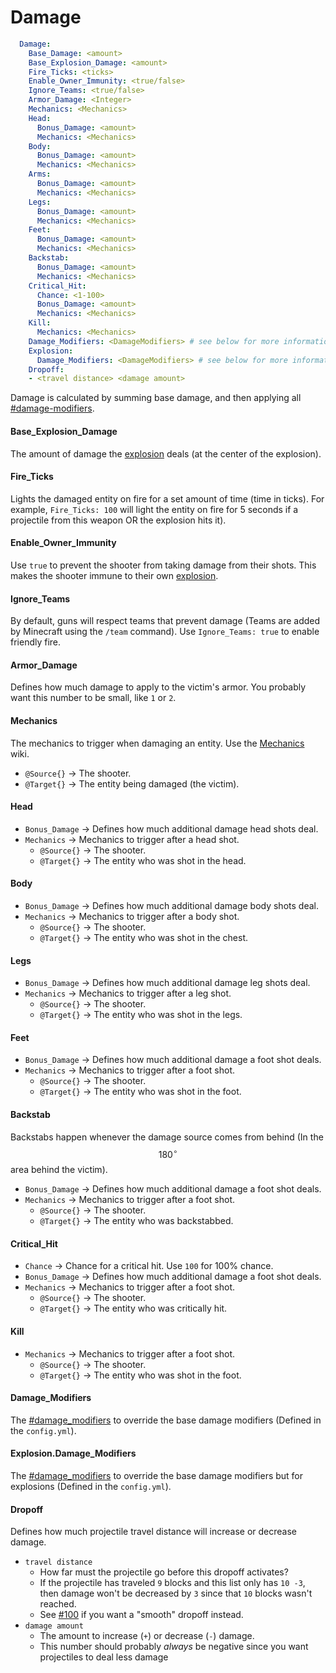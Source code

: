# Damage

```yaml
  Damage:
    Base_Damage: <amount>
    Base_Explosion_Damage: <amount>
    Fire_Ticks: <ticks>
    Enable_Owner_Immunity: <true/false>
    Ignore_Teams: <true/false>
    Armor_Damage: <Integer>
    Mechanics: <Mechanics>
    Head:
      Bonus_Damage: <amount>
      Mechanics: <Mechanics>
    Body:
      Bonus_Damage: <amount>
      Mechanics: <Mechanics>
    Arms:
      Bonus_Damage: <amount>
      Mechanics: <Mechanics>
    Legs:
      Bonus_Damage: <amount>
      Mechanics: <Mechanics>
    Feet:
      Bonus_Damage: <amount>
      Mechanics: <Mechanics>
    Backstab:
      Bonus_Damage: <amount>
      Mechanics: <Mechanics>
    Critical_Hit:
      Chance: <1-100>
      Bonus_Damage: <amount>
      Mechanics: <Mechanics>
    Kill:
      Mechanics: <Mechanics>
    Damage_Modifiers: <DamageModifiers> # see below for more information
    Explosion:
      Damage_Modifiers: <DamageModifiers> # see below for more information
    Dropoff:
    - <travel distance> <damage amount>
```

Damage is calculated by summing base damage, and then applying all [#damage-modifiers](./#damage-modifiers "mention").&#x20;

#### Base\_Explosion\_Damage

The amount of damage the [explosion](../explosion/ "mention") deals (at the center of the explosion).&#x20;

#### Fire\_Ticks

Lights the damaged entity on fire for a set amount of time (time in ticks). For example, `Fire_Ticks: 100` will light the entity on fire for 5 seconds if a projectile from this weapon OR the explosion hits it).&#x20;

#### Enable\_Owner\_Immunity&#x20;

Use `true` to prevent the shooter from taking damage from their shots. This makes the shooter immune to their own [explosion](../explosion/ "mention").&#x20;

#### Ignore\_Teams

By default, guns will respect teams that prevent damage (Teams are added by Minecraft using the `/team` command). Use `Ignore_Teams: true` to enable friendly fire.&#x20;

#### Armor\_Damage

Defines how much damage to apply to the victim's armor. You probably want this number to be small, like `1` or `2`.

#### Mechanics

The mechanics to trigger when damaging an entity. Use the [Mechanics](http://127.0.0.1:5000/o/MgHAZkcfIhs3YcmBjk2r/s/hz7yMxlL81NxAT44nraH/ "mention") wiki.&#x20;

* `@Source{}` -> The shooter.
* `@Target{}` -> The entity being damaged (the victim).

#### Head

* `Bonus_Damage` -> Defines how much additional damage head shots deal.
* `Mechanics` -> Mechanics to trigger after a head shot.
  * `@Source{}` -> The shooter.
  * `@Target{}` -> The entity who was shot in the head.

#### Body

* `Bonus_Damage` -> Defines how much additional damage body shots deal.
* `Mechanics` -> Mechanics to trigger after a body shot.
  * `@Source{}` -> The shooter.
  * `@Target{}` -> The entity who was shot in the chest.

#### Legs

* `Bonus_Damage` -> Defines how much additional damage leg shots deal.
* `Mechanics` -> Mechanics to trigger after a leg shot.
  * `@Source{}` -> The shooter.
  * `@Target{}` -> The entity who was shot in the legs.

#### Feet

* `Bonus_Damage` -> Defines how much additional damage a foot shot deals.
* `Mechanics` -> Mechanics to trigger after a foot shot.
  * `@Source{}` -> The shooter.
  * `@Target{}` -> The entity who was shot in the foot.

#### Backstab

Backstabs happen whenever the damage source comes from behind (In the $$180^{\circ}$$ area behind the victim).&#x20;

* `Bonus_Damage` -> Defines how much additional damage a foot shot deals.
* `Mechanics` -> Mechanics to trigger after a foot shot.
  * `@Source{}` -> The shooter.
  * `@Target{}` -> The entity who was backstabbed.

#### Critical\_Hit

* `Chance` -> Chance for a critical hit. Use `100` for 100% chance.&#x20;
* `Bonus_Damage` -> Defines how much additional damage a foot shot deals.
* `Mechanics` -> Mechanics to trigger after a foot shot.
  * `@Source{}` -> The shooter.
  * `@Target{}` -> The entity who was critically hit.

#### Kill

* `Mechanics` -> Mechanics to trigger after a foot shot.
  * `@Source{}` -> The shooter.
  * `@Target{}` -> The entity who was shot in the foot.

#### Damage\_Modifiers

The [#damage\_modifiers](./#damage\_modifiers "mention") to override the base damage modifiers (Defined in the `config.yml`).&#x20;

#### Explosion.Damage\_Modifiers

The [#damage\_modifiers](./#damage\_modifiers "mention") to override the base damage modifiers but for explosions (Defined in the `config.yml`).

#### Dropoff

Defines how much projectile travel distance will increase or decrease damage.

* `travel distance`
  * How far must the projectile go before this dropoff activates?
  * If the projectile has traveled `9` blocks and this list only has `10 -3`, then damage won't be decreased by `3` since that `10` blocks wasn't reached.
  * See [#100](https://github.com/WeaponMechanics/MechanicsMain/issues/100) if you want a "smooth" dropoff instead.
* `damage amount`
  * The amount to increase (`+`) or decrease (`-`) damage.
  * This number should probably _always_ be negative since you want projectiles to deal less damage
